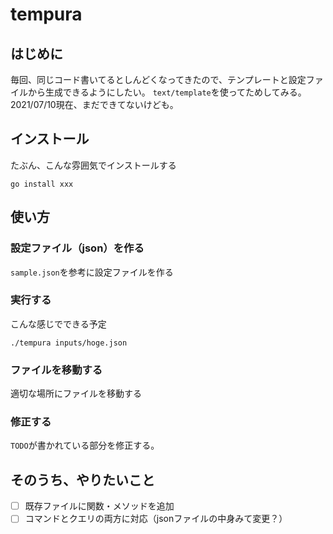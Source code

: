 # tempura
## はじめに
毎回、同じコード書いてるとしんどくなってきたので、テンプレートと設定ファイルから生成できるようにしたい。
`text/template`を使ってためしてみる。
2021/07/10現在、まだできてないけども。

## インストール
たぶん、こんな雰囲気でインストールする

```
go install xxx
```

## 使い方

### 設定ファイル（json）を作る
`sample.json`を参考に設定ファイルを作る

### 実行する
こんな感じでできる予定
```
./tempura inputs/hoge.json
```

### ファイルを移動する
適切な場所にファイルを移動する

### 修正する
`TODO`が書かれている部分を修正する。

## そのうち、やりたいこと
- [ ] 既存ファイルに関数・メソッドを追加
- [ ] コマンドとクエリの両方に対応（jsonファイルの中身みて変更？）
